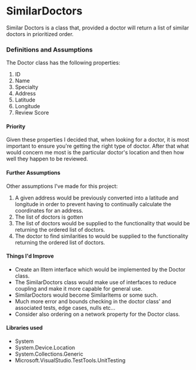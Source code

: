 # SimilarDoctors
Similar Doctors is a class that, provided a doctor will return a list of similar doctors in prioritized order.

### Definitions and Assumptions
The Doctor class has the following properties:
1. ID
2. Name
3. Specialty
4. Address
5. Latitude
6. Longitude
7. Review Score

#### Priority
Given these properties I decided that, when looking for a doctor, it is most important to ensure you're getting the right type of doctor. After that what would concern me most is the particular doctor's location and then how well they happen to be reviewed.

#### Further Assumptions
   Other assumptions I've made for this project:
1. A given address would be previously converted into a latitude and longitude in order to prevent having to continually calculate the coordinates for an address.
2. The list of doctors is gotten 
3. The list of doctors would be supplied to the functionality that would be returning the ordered list of doctors.
4.  The doctor to find similarities to would be supplied to the functionality returning the ordered list of doctors.

#### Things I'd Improve
- Create an IItem interface which would be implemented by the Doctor class.
- The SimilarDoctors class would make use of interfaces to reduce coupling and make it more capable for general use.
- SimilarDoctors would become SimilarItems or some such.
- Much more error and bounds checking in the doctor class' and associated tests, edge cases, nulls etc...
- Consider also ordering on a network property for the Doctor class.


#### Libraries used
- System
- System.Device.Location
- System.Collections.Generic
- Microsoft.VisualStudio.TestTools.UnitTesting
